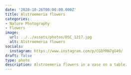 ```yaml
---
date: '2020-10-26T00:00:00.000Z'
title: Alstroemeria flowers
categories:
- Nature Photography
- Flowers
image:
  url: ../../assets/photos/DSC_1217.jpg
  alt: Alstroemeria flowers
socials:
  instagram: https://www.instagram.com/p/CG0YRN7gG49/
draft: false
type: photo
description: Alstroemeria flowers in a vase on a table.
---
```

